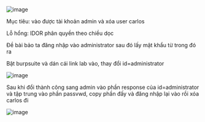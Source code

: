 ![image](https://github.com/user-attachments/assets/d81a31ed-99ad-4764-8c83-29572568beae)

Mục tiêu: vào được tài khoản admin và xóa user carlos

Lỗ hổng: IDOR phân quyền theo chiều dọc

Đề bài bảo ta đăng nhập vào administrator sau đó lấy mật khẩu từ trong đó ra

Bật burpsuite và dán cái link lab vào, thay đổi id=administrator

![image](https://github.com/user-attachments/assets/3f0cc8ae-be62-4b1b-96cb-9c181e8a843f)

Sau khi đổi thành công sang admin vào phần response của id=administrator và tập trung vào phần passvwd, copy phần đấy và đăng nhập lại vào rồi xóa carlos đi

![image](https://github.com/user-attachments/assets/8248abfb-e21a-4ce3-8066-27a6607689b3)
